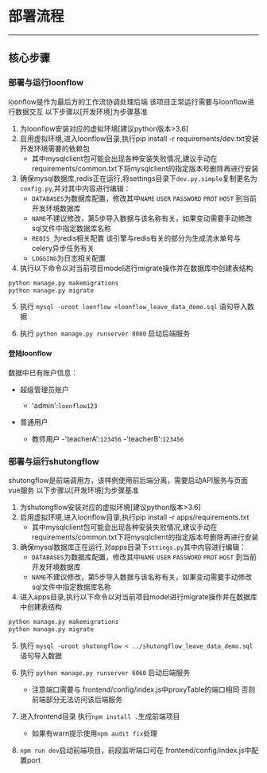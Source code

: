 # 部署流程

---

## 核心步骤

### 部署与运行loonflow

loonflow是作为最后方的工作流协调处理后端 该项目正常运行需要与loonflow进行数据交互
以下步骤以[开发环境]为步骤基准

1. 为loonflow安装对应的虚拟环境[建议python版本>3.6]
2. 启用虚拟环境,进入loonflow目录,执行pip install -r requirements/dev.txt安装开发环境需要的依赖包
    - 其中mysqlclient包可能会出现各种安装失败情况,建议手动在requirements/common.txt下将mysqlclient的指定版本号删除再进行安装
3. 确保mysql数据库,redis正在运行,将settings目录下`dev.py.simple`复制更名为`config.py`,并对其中内容进行编辑：
    - `DATABASES`为数据库配置，修改其中`NAME` `USER` `PASSWORD` `PROT` `HOST` 到当前开发环境数据库
    - `NAME`不建议修改，第5步导入数据与该名称有关，如果变动需要手动修改sql文件中指定数据库名称
    - `REDIS_`为redis相关配置 该引擎与redis有关的部分为生成流水单号与celery异步任务有关
    - `LOGGING`为日志相关配置
4. 执行以下命令以对当前项目model进行migrate操作并在数据库中创建表结构

```python
python manage.py makemigrations
python manage.py migrate
```

5. 执行 `mysql -uroot loonflow <loonflow_leave_data_demo.sql` 语句导入数据

6. 执行 `python manage.py runserver 8080` 启动后端服务

#### 登陆loonflow

数据中已有账户信息：

- 超级管理员账户
    - 'admin':`loonflow123`

- 普通用户
    - 教师用户
        -'teacherA':`123456`
        -'teacherB':`123456`

### 部署与运行shutongflow

shutongflow是前端调用方，该样例使用前后端分离，需要启动API服务与页面vue服务
以下步骤以[开发环境]为步骤基准

1. 为shutongflow安装对应的虚拟环境[建议python版本>3.6]
2. 启用虚拟环境,进入loonflow目录,执行pip install -r apps/requirements.txt
    - 其中mysqlclient包可能会出现各种安装失败情况,建议手动在requirements/common.txt下将mysqlclient的指定版本号删除再进行安装
3. 确保mysql数据库正在运行,对apps目录下`sttings.py`其中内容进行编辑：
    - `DATABASES`为数据库配置，修改其中`NAME` `USER` `PASSWORD` `PROT` `HOST` 到当前开发环境数据库
    - `NAME`不建议修改，第5步导入数据与该名称有关，如果变动需要手动修改sql文件中指定数据库名称
4. 进入apps目录,执行以下命令以对当前项目model进行migrate操作并在数据库中创建表结构

```python
python manage.py makemigrations
python manage.py migrate
```

5. 执行 `mysql -uroot shutongflow < ../shutongflow_leave_data_demo.sql` 语句导入数据

6. 执行 `python manage.py runserver 6060` 启动后端服务
    - 注意端口需要与 frontend/config/index.js中proxyTable的端口相同 否则前端部分无法访问该后端服务

7. 进入frontend目录 执行`npm install .`生成前端项目
    - 如果有warn提示使用`npm audit fix`处理

8. `npm run dev`启动前端项目，前段监听端口可在 frontend/config/index.js中配置port